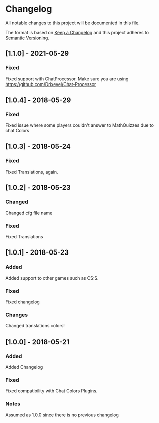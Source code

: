 # Changelog
All notable changes to this project will be documented in this file.

The format is based on [Keep a Changelog](https://keepachangelog.com/en/1.0.0/)
and this project adheres to [Semantic Versioning](https://semver.org/spec/v2.0.0.html).

## [1.1.0] - 2021-05-29
### Fixed
Fixed support with ChatProcessor. Make sure you are using https://github.com/Drixevel/Chat-Processor 

## [1.0.4] - 2018-05-29
### Fixed
Fixed issue where some players couldn't answer to MathQuizzes due to chat Colors

## [1.0.3] - 2018-05-24
### Fixed
Fixed Translations, again.

## [1.0.2] - 2018-05-23
### Changed
Changed cfg file name

### Fixed
Fixed Translations

## [1.0.1] - 2018-05-23
### Added
Added support to other games such as CS:S.

### Fixed
Fixed changelog

### Changes
Changed translations colors!

## [1.0.0] - 2018-05-21
### Added
Added Changelog

### Fixed
Fixed compatibility with Chat Colors Plugins.

### Notes
Assumed as 1.0.0 since there is no previous changelog
